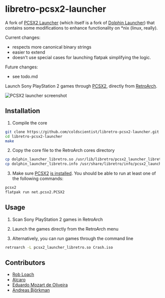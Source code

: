 # libretro-pcsx2-launcher

A fork of [PCSX2 Launcher](https://github.com/eduardomozart/libretro-pcsx2-launcher) (which itself is a fork of [Dolphin Launcher](https://github.com/robloach/libretro-dolphin-launcher)) that contains some modifications to enhance functionality on *nix (linux, really).

Current changes:

- respects more canonical binary strings
- easier to extend
- doesn't use special cases for launching flatpak simplifying the logic.

Future changes:
- see todo.md


Launch Sony PlayStation 2 games through [PCSX2](https://pcsx2.net/), directly from [RetroArch](http://www.libretro.com/).

![PCSX2 launcher screenshot](screenshot.png)

## Installation

1. Compile the core
  ``` bash
  git clone https://github.com/coldscientist/libretro-pcsx2-launcher.git
  cd libretro-pcsx2-launcher
  make
  ```

2. Copy the core file to the RetroArch cores directory
  ``` bash
  cp dolphin_launcher_libretro.so /usr/lib/libretro/pcsx2_launcher_libretro.so
  cp dolphin_launcher_libretro.info /usr/share/libretro/info/pcsx2_launcher_libretro.info
  ```

3. Make sure [PCSX2](https://pcsx2.net/) [is installed](https://pcsx2.net/download.html). You should be able to run at least one of the following commands:
  ``` bash
  pcsx2
  flatpak run net.pcsx2.PCSX2
  ```

## Usage

1. Scan Sony PlayStation 2 games in RetroArch

2. Launch the games directly from the RetroArch menu

3. Alternatively, you can run games through the command line
  ``` bash
  retroarch -L pcsx2_launcher_libretro.so Crash.iso
  ```

## Contributors

- [Rob Loach](http://github.com/robloach)
- [Alcaro](https://github.com/Alcaro)
- [Eduardo Mozart de Oliveira](https://github.com/coldscientist)
- [Andreas Björkman](https://github.com/TheBeardOfTruth)

